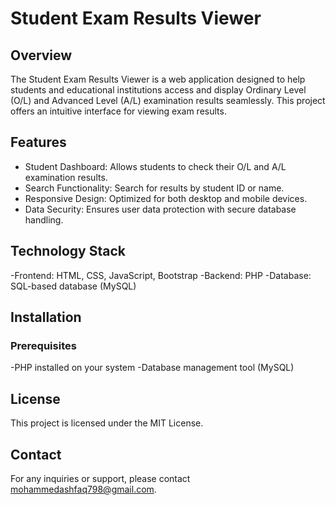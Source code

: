 # Student Exam Results Viewer

## Overview
The Student Exam Results Viewer is a web application designed to help students and educational institutions access and display Ordinary Level (O/L) and Advanced Level (A/L) examination results seamlessly. This project offers an intuitive interface for viewing exam results.

## Features
- Student Dashboard: Allows students to check their O/L and A/L examination results.
- Search Functionality: Search for results by student ID or name.
- Responsive Design: Optimized for both desktop and mobile devices.
- Data Security: Ensures user data protection with secure database handling.

## Technology Stack
-Frontend: HTML, CSS, JavaScript, Bootstrap 
-Backend: PHP
-Database: SQL-based database (MySQL)

## Installation
### Prerequisites
-PHP installed on your system
-Database management tool (MySQL)

## License
This project is licensed under the MIT License.

## Contact
For any inquiries or support, please contact mohammedashfaq798@gmail.com.
